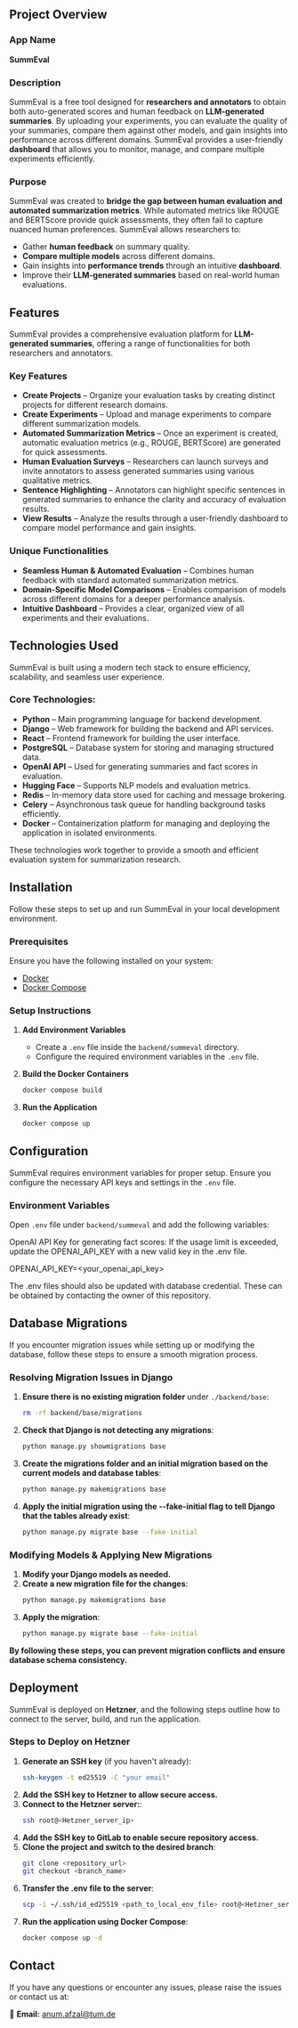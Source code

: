 ## Project Overview

### App Name  
**SummEval**  

### Description  
SummEval is a free tool designed for **researchers and annotators** to obtain both auto-generated scores and human feedback on **LLM-generated summaries**. By uploading your experiments, you can evaluate the quality of your summaries, compare them against other models, and gain insights into performance across different domains. SummEval provides a user-friendly **dashboard** that allows you to monitor, manage, and compare multiple experiments efficiently.

### Purpose  
SummEval was created to **bridge the gap between human evaluation and automated summarization metrics**. While automated metrics like ROUGE and BERTScore provide quick assessments, they often fail to capture nuanced human preferences. SummEval allows researchers to:  
- Gather **human feedback** on summary quality.  
- **Compare multiple models** across different domains.  
- Gain insights into **performance trends** through an intuitive **dashboard**.  
- Improve their **LLM-generated summaries** based on real-world human evaluations.  

## Features

SummEval provides a comprehensive evaluation platform for **LLM-generated summaries**, offering a range of functionalities for both researchers and annotators.

### Key Features  
- **Create Projects** – Organize your evaluation tasks by creating distinct projects for different research domains.  
- **Create Experiments** – Upload and manage experiments to compare different summarization models.  
- **Automated Summarization Metrics** – Once an experiment is created, automatic evaluation metrics (e.g., ROUGE, BERTScore) are generated for quick assessments.  
- **Human Evaluation Surveys** – Researchers can launch surveys and invite annotators to assess generated summaries using various qualitative metrics.  
- **Sentence Highlighting** – Annotators can highlight specific sentences in generated summaries to enhance the clarity and accuracy of evaluation results.  
- **View Results** – Analyze the results through a user-friendly dashboard to compare model performance and gain insights.  

### Unique Functionalities  
- **Seamless Human & Automated Evaluation** – Combines human feedback with standard automated summarization metrics.  
- **Domain-Specific Model Comparisons** – Enables comparison of models across different domains for a deeper performance analysis.  
- **Intuitive Dashboard** – Provides a clear, organized view of all experiments and their evaluations.  

## Technologies Used

SummEval is built using a modern tech stack to ensure efficiency, scalability, and seamless user experience.

### Core Technologies:
- **Python**  – Main programming language for backend development.  
- **Django**  – Web framework for building the backend and API services.  
- **React**  – Frontend framework for building the user interface.  
- **PostgreSQL**  – Database system for storing and managing structured data.  
- **OpenAI API**  – Used for generating summaries and fact scores in evaluation.  
- **Hugging Face**  – Supports NLP models and evaluation metrics.  
- **Redis**  – In-memory data store used for caching and message brokering.  
- **Celery**  – Asynchronous task queue for handling background tasks efficiently. 
- **Docker**  – Containerization platform for managing and deploying the application in isolated environments.  


These technologies work together to provide a smooth and efficient evaluation system for summarization research.


## Installation

Follow these steps to set up and run SummEval in your local development environment.

### Prerequisites  
Ensure you have the following installed on your system:  
- [Docker](https://www.docker.com/)  
- [Docker Compose](https://docs.docker.com/compose/)  

### Setup Instructions  

1. **Add Environment Variables**  
   - Create a `.env` file inside the `backend/summeval` directory.  
   - Configure the required environment variables in the `.env` file.  

2. **Build the Docker Containers**  
   ```sh
   docker compose build
3. **Run the Application**  
   ```sh
   docker compose up

## Configuration

SummEval requires environment variables for proper setup. Ensure you configure the necessary API keys and settings in the `.env` file.

### Environment Variables  

Open `.env` file under `backend/summeval` and add the following variables:

OpenAI API Key for generating fact scores: If the usage limit is exceeded, update the OPENAI_API_KEY with a new valid key in the .env file.

OPENAI_API_KEY=<your_openai_api_key>

The .env files should also be updated with database credential. These can be obtained by contacting the owner of this repository.


## Database Migrations

If you encounter migration issues while setting up or modifying the database, follow these steps to ensure a smooth migration process.

### Resolving Migration Issues in Django

1. **Ensure there is no existing migration folder** under `./backend/base`:
   ```sh
   rm -rf backend/base/migrations
2. **Check that Django is not detecting any migrations**:
   ```sh
   python manage.py showmigrations base
3. **Create the migrations folder and an initial migration based on the current models and database tables**:
   ```sh
   python manage.py makemigrations base
4. **Apply the initial migration using the --fake-initial flag to tell Django that the tables already exist**:
   ```sh
   python manage.py migrate base --fake-initial
### Modifying Models & Applying New Migrations
1. **Modify your Django models as needed.** 
2. **Create a new migration file for the changes**:
   ```sh
   python manage.py makemigrations base
3. **Apply the migration**:
   ```sh
   python manage.py migrate base --fake-initial
**By following these steps, you can prevent migration conflicts and ensure database schema consistency.**

## Deployment

SummEval is deployed on **Hetzner**, and the following steps outline how to connect to the server, build, and run the application.

### Steps to Deploy on Hetzner  

1. **Generate an SSH key** (if you haven't already):  
   ```sh
   ssh-keygen -t ed25519 -C "your email"
2. **Add the SSH key to Hetzner to allow secure access.**
3. **Connect to the Hetzner server:**:
   ```sh
   ssh root@<Hetzner_server_ip>
4. **Add the SSH key to GitLab to enable secure repository access.**
5. **Clone the project and switch to the desired branch**:
   ```sh
   git clone <repository_url>
   git checkout <branch_name>
5. **Transfer the .env file to the server**:
   ```sh
   scp -i ~/.ssh/id_ed25519 <path_to_local_env_file> root@<Hetzner_server_ip>:<server_env_path>
6. **Run the application using Docker Compose**:
   ```sh
   docker compose up -d
## Contact

If you have any questions or encounter any issues, please raise the issues or contact us at:  

📧 **Email:** [anum.afzal@tum.de](mailto:anum.afzal@tum.de)






